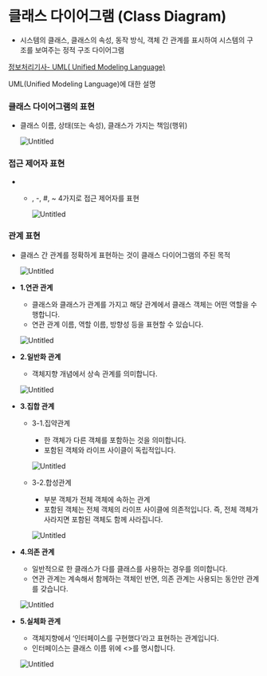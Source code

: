 # 클래스 다이어그램 (Class Diagram)

- 시스템의 클래스, 클래스의 속성, 동작 방식, 객체 간 관계를 표시하여 시스템의 구조를 보여주는 정적 구조 다이어그램

[정보처리기사- UML( Unified Modeling Language)](https://hi-datalab.tistory.com/40)

UML(Unified Modeling Language)에 대한 설명

### 클래스 다이어그램의 표현

- 클래스 이름, 상태(또는 속성), 클래스가 가지는 책임(행위)
    
    ![Untitled](%E1%84%83%E1%85%B5%E1%84%8C%E1%85%A1%E1%84%8B%E1%85%B5%E1%86%AB%E1%84%91%E1%85%A2%E1%84%90%E1%85%A5%E1%86%AB,%20%E1%84%8F%E1%85%B3%E1%86%AF%E1%84%85%E1%85%A2%E1%84%89%E1%85%B3%E1%84%83%E1%85%A1%E1%84%8B%E1%85%B5%E1%84%8B%E1%85%A5%E1%84%80%E1%85%B3%E1%84%85%E1%85%A2%E1%86%B7%20ad72dfd9ba274c1fa389eae08efacf6b/Untitled.png)
    

### 접근 제어자 표현

- + , -, #, ~ 4가지로 접근 제어자를 표현
    
    ![Untitled](%E1%84%83%E1%85%B5%E1%84%8C%E1%85%A1%E1%84%8B%E1%85%B5%E1%86%AB%E1%84%91%E1%85%A2%E1%84%90%E1%85%A5%E1%86%AB,%20%E1%84%8F%E1%85%B3%E1%86%AF%E1%84%85%E1%85%A2%E1%84%89%E1%85%B3%E1%84%83%E1%85%A1%E1%84%8B%E1%85%B5%E1%84%8B%E1%85%A5%E1%84%80%E1%85%B3%E1%84%85%E1%85%A2%E1%86%B7%20ad72dfd9ba274c1fa389eae08efacf6b/Untitled%201.png)
    

### 관계 표현

- 클래스 간 관계를 정확하게 표현하는 것이 클래스 다이어그램의 주된 목적
    
    ![Untitled](%E1%84%83%E1%85%B5%E1%84%8C%E1%85%A1%E1%84%8B%E1%85%B5%E1%86%AB%E1%84%91%E1%85%A2%E1%84%90%E1%85%A5%E1%86%AB,%20%E1%84%8F%E1%85%B3%E1%86%AF%E1%84%85%E1%85%A2%E1%84%89%E1%85%B3%E1%84%83%E1%85%A1%E1%84%8B%E1%85%B5%E1%84%8B%E1%85%A5%E1%84%80%E1%85%B3%E1%84%85%E1%85%A2%E1%86%B7%20ad72dfd9ba274c1fa389eae08efacf6b/Untitled%202.png)
    
- **1.연관 관계**
    - 클래스와 클래스가 관계를 가지고 해당 관계에서 클래스 객체는 어떤 역할을 수행합니다.
    - 연관 관계 이름, 역할 이름, 방향성 등을 표현할 수 있습니다.
    
    ![Untitled](%E1%84%83%E1%85%B5%E1%84%8C%E1%85%A1%E1%84%8B%E1%85%B5%E1%86%AB%E1%84%91%E1%85%A2%E1%84%90%E1%85%A5%E1%86%AB,%20%E1%84%8F%E1%85%B3%E1%86%AF%E1%84%85%E1%85%A2%E1%84%89%E1%85%B3%E1%84%83%E1%85%A1%E1%84%8B%E1%85%B5%E1%84%8B%E1%85%A5%E1%84%80%E1%85%B3%E1%84%85%E1%85%A2%E1%86%B7%20ad72dfd9ba274c1fa389eae08efacf6b/Untitled%203.png)
    
- **2.일반화 관계**
    - 객체지향 개념에서 상속 관계를 의미합니다.
    
    ![Untitled](%E1%84%83%E1%85%B5%E1%84%8C%E1%85%A1%E1%84%8B%E1%85%B5%E1%86%AB%E1%84%91%E1%85%A2%E1%84%90%E1%85%A5%E1%86%AB,%20%E1%84%8F%E1%85%B3%E1%86%AF%E1%84%85%E1%85%A2%E1%84%89%E1%85%B3%E1%84%83%E1%85%A1%E1%84%8B%E1%85%B5%E1%84%8B%E1%85%A5%E1%84%80%E1%85%B3%E1%84%85%E1%85%A2%E1%86%B7%20ad72dfd9ba274c1fa389eae08efacf6b/Untitled%204.png)
    
- **3.집합 관계**
    - 3-1.집약관계
        - 한 객체가 다른 객체를 포함하는 것을 의미합니다.
        - 포함된 객체와 라이프 사이클이 독립적입니다.
        
        ![Untitled](%E1%84%83%E1%85%B5%E1%84%8C%E1%85%A1%E1%84%8B%E1%85%B5%E1%86%AB%E1%84%91%E1%85%A2%E1%84%90%E1%85%A5%E1%86%AB,%20%E1%84%8F%E1%85%B3%E1%86%AF%E1%84%85%E1%85%A2%E1%84%89%E1%85%B3%E1%84%83%E1%85%A1%E1%84%8B%E1%85%B5%E1%84%8B%E1%85%A5%E1%84%80%E1%85%B3%E1%84%85%E1%85%A2%E1%86%B7%20ad72dfd9ba274c1fa389eae08efacf6b/Untitled%205.png)
        
    - 3-2.합성관계
        - 부분 객체가 전체 객체에 속하는 관계
        - 포함된 객체는 전체 객체의 라이프 사이클에 의존적입니다. 즉, 전체 객체가 사라지면 포함된 객체도 함께 사라집니다.
        
        ![Untitled](%E1%84%83%E1%85%B5%E1%84%8C%E1%85%A1%E1%84%8B%E1%85%B5%E1%86%AB%E1%84%91%E1%85%A2%E1%84%90%E1%85%A5%E1%86%AB,%20%E1%84%8F%E1%85%B3%E1%86%AF%E1%84%85%E1%85%A2%E1%84%89%E1%85%B3%E1%84%83%E1%85%A1%E1%84%8B%E1%85%B5%E1%84%8B%E1%85%A5%E1%84%80%E1%85%B3%E1%84%85%E1%85%A2%E1%86%B7%20ad72dfd9ba274c1fa389eae08efacf6b/Untitled%206.png)
        
- **4.의존 관계**
    - 일반적으로 한 클래스가 다를 클래스를 사용하는 경우를 의미합니다.
    - 연관 관계는 계속해서 함께하는 객체인 반면, 의존 관계는 사용되는 동안만 관계를 갖습니다.
    
    ![Untitled](%E1%84%83%E1%85%B5%E1%84%8C%E1%85%A1%E1%84%8B%E1%85%B5%E1%86%AB%E1%84%91%E1%85%A2%E1%84%90%E1%85%A5%E1%86%AB,%20%E1%84%8F%E1%85%B3%E1%86%AF%E1%84%85%E1%85%A2%E1%84%89%E1%85%B3%E1%84%83%E1%85%A1%E1%84%8B%E1%85%B5%E1%84%8B%E1%85%A5%E1%84%80%E1%85%B3%E1%84%85%E1%85%A2%E1%86%B7%20ad72dfd9ba274c1fa389eae08efacf6b/Untitled%207.png)
    
- **5.실체화 관계**
    - 객체지향에서 ‘인터페이스를 구현했다’라고 표현하는 관계입니다.
    - 인터페이스는 클래스 이름 위에 <<interface>>를 명시합니다.
    
    ![Untitled](%E1%84%83%E1%85%B5%E1%84%8C%E1%85%A1%E1%84%8B%E1%85%B5%E1%86%AB%E1%84%91%E1%85%A2%E1%84%90%E1%85%A5%E1%86%AB,%20%E1%84%8F%E1%85%B3%E1%86%AF%E1%84%85%E1%85%A2%E1%84%89%E1%85%B3%E1%84%83%E1%85%A1%E1%84%8B%E1%85%B5%E1%84%8B%E1%85%A5%E1%84%80%E1%85%B3%E1%84%85%E1%85%A2%E1%86%B7%20ad72dfd9ba274c1fa389eae08efacf6b/Untitled%208.png)